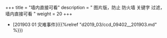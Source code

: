 +++
title = "墙内直接可看"
description = " 图片版，防止 防火墙 关键字 过滤， 墙内直接可看 "
weight = 20
+++



* [201903 01 灾难事件]({{%relref "d2019_03/ccd_09402__201903.md" %}})

